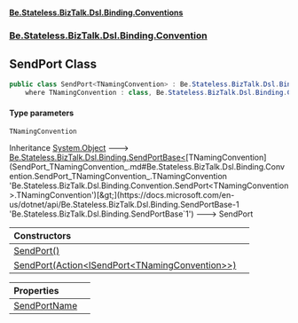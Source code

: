 #### [Be.Stateless.BizTalk.Dsl.Binding.Conventions](README.md 'README')
### [Be.Stateless.BizTalk.Dsl.Binding.Convention](Be.Stateless.BizTalk.Dsl.Binding.Convention.md 'Be.Stateless.BizTalk.Dsl.Binding.Convention')

## SendPort<TNamingConvention> Class

```csharp
public class SendPort<TNamingConvention> : Be.Stateless.BizTalk.Dsl.Binding.SendPortBase<TNamingConvention>
    where TNamingConvention : class, Be.Stateless.BizTalk.Dsl.Binding.Convention.INamingConvention<TNamingConvention>, new()
```
#### Type parameters

<a name='Be.Stateless.BizTalk.Dsl.Binding.Convention.SendPort_TNamingConvention_.TNamingConvention'></a>

`TNamingConvention`

Inheritance [System.Object](https://docs.microsoft.com/en-us/dotnet/api/System.Object 'System.Object') &#129106; [Be.Stateless.BizTalk.Dsl.Binding.SendPortBase&lt;](https://docs.microsoft.com/en-us/dotnet/api/Be.Stateless.BizTalk.Dsl.Binding.SendPortBase-1 'Be.Stateless.BizTalk.Dsl.Binding.SendPortBase`1')[TNamingConvention](SendPort_TNamingConvention_.md#Be.Stateless.BizTalk.Dsl.Binding.Convention.SendPort_TNamingConvention_.TNamingConvention 'Be.Stateless.BizTalk.Dsl.Binding.Convention.SendPort<TNamingConvention>.TNamingConvention')[&gt;](https://docs.microsoft.com/en-us/dotnet/api/Be.Stateless.BizTalk.Dsl.Binding.SendPortBase-1 'Be.Stateless.BizTalk.Dsl.Binding.SendPortBase`1') &#129106; SendPort<TNamingConvention>

| Constructors | |
| :--- | :--- |
| [SendPort()](SendPort_TNamingConvention_.SendPort().md 'Be.Stateless.BizTalk.Dsl.Binding.Convention.SendPort<TNamingConvention>.SendPort()') | |
| [SendPort(Action&lt;ISendPort&lt;TNamingConvention&gt;&gt;)](SendPort_TNamingConvention_.SendPort(Action_ISendPort_TNamingConvention__).md 'Be.Stateless.BizTalk.Dsl.Binding.Convention.SendPort<TNamingConvention>.SendPort(System.Action<Be.Stateless.BizTalk.Dsl.Binding.ISendPort<TNamingConvention>>)') | |

| Properties | |
| :--- | :--- |
| [SendPortName](SendPort_TNamingConvention_.SendPortName.md 'Be.Stateless.BizTalk.Dsl.Binding.Convention.SendPort<TNamingConvention>.SendPortName') | |
